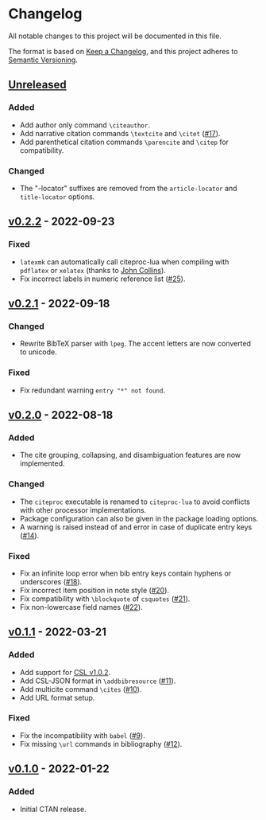 # Changelog

All notable changes to this project will be documented in this file.

The format is based on [Keep a Changelog](https://keepachangelog.com/en/1.0.0/),
and this project adheres to [Semantic Versioning](https://semver.org/spec/v2.0.0.html).

## [Unreleased]

### Added

- Add author only command `\citeauthor`.
- Add narrative citation commands `\textcite` and `\citet` ([#17](https://github.com/zepinglee/citeproc-lua/issues/17)).
- Add parenthetical citation commands `\parencite` and `\citep` for compatibility.

### Changed

- The "-locator" suffixes are removed from the `article-locator` and `title-locator` options.

## [v0.2.2] - 2022-09-23

### Fixed

- `latexmk` can automatically call citeproc-lua when compiling with `pdflatex` or `xelatex` (thanks to [John Collins](http://personal.psu.edu/~jcc8/)).
- Fix incorrect labels in numeric reference list ([#25](https://github.com/zepinglee/citeproc-lua/issues/25)).

## [v0.2.1] - 2022-09-18

### Changed

- Rewrite BibTeX parser with `lpeg`. The accent letters are now converted to unicode.

### Fixed

- Fix redundant warning `entry "*" not found`.

## [v0.2.0] - 2022-08-18

### Added

- The cite grouping, collapsing, and disambiguation features are now implemented.

### Changed

- The `citeproc` executable is renamed to `citeproc-lua` to avoid conflicts with other processor implementations.
- Package configuration can also be given in the package loading options.
- A warning is raised instead of and error in case of duplicate entry keys ([#14](https://github.com/zepinglee/citeproc-lua/issues/14)).

### Fixed

- Fix an infinite loop error when bib entry keys contain hyphens or underscores ([#18](https://github.com/zepinglee/citeproc-lua/issues/18)).
- Fix incorrect item position in note style ([#20](https://github.com/zepinglee/citeproc-lua/issues/20)).
- Fix compatibility with `\blockquote` of `csquotes` ([#21](https://github.com/zepinglee/citeproc-lua/issues/21)).
- Fix non-lowercase field names ([#22](https://github.com/zepinglee/citeproc-lua/issues/22)).

## [v0.1.1] - 2022-03-21

### Added

- Add support for [CSL v1.0.2](https://github.com/citation-style-language/schema/releases/tag/v1.0.2).
- Add CSL-JSON format in `\addbibresource` ([#11](https://github.com/zepinglee/citeproc-lua/issues/11)).
- Add multicite command `\cites` ([#10](https://github.com/zepinglee/citeproc-lua/issues/10)).
- Add URL format setup.

### Fixed

- Fix the incompatibility with `babel` ([#9](https://github.com/zepinglee/citeproc-lua/issues/9)).
- Fix missing `\url` commands in bibliography ([#12](https://github.com/zepinglee/citeproc-lua/issues/12)).

## [v0.1.0] - 2022-01-22

### Added

- Initial CTAN release.

[Unreleased]: https://github.com/zepinglee/citeproc-lua/compare/v0.2.2...HEAD
[v0.2.2]: https://github.com/zepinglee/citeproc-lua/compare/v0.2.1...0.2.2
[v0.2.1]: https://github.com/zepinglee/citeproc-lua/compare/v0.2.0...0.2.1
[v0.2.0]: https://github.com/zepinglee/citeproc-lua/compare/v0.1.1...0.2.0
[v0.1.1]: https://github.com/zepinglee/citeproc-lua/compare/v0.1.0...v0.1.1
[v0.1.0]: https://github.com/zepinglee/citeproc-lua/releases/tag/v0.1.0
